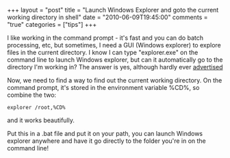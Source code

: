 +++
layout = "post"
title = "Launch Windows Explorer and goto the current working directory in shell"
date = "2010-06-09T19:45:00"
comments = "true"
categories = ["tips"]
+++

I like working in the command prompt - it's fast and you can do batch processing, etc, but sometimes, I need a GUI (Windows explorer) to explore files in the current directory. I know I can type "explorer.exe" on the command line to launch Windows explorer, but can it automatically go to the directory I'm working in? The answer is yes, although hardly ever [advertised](http://support.microsoft.com/kb/314853")

Now, we need to find a way to find out the current working directory. On the command prompt, it's stored in the environment variable %CD%, so combine the two:

```
explorer /root,%CD%
```

and it works beautifully.

Put this in a .bat file and put it on your path, you can launch Windows explorer anywhere and have it go directly to the folder you're in on the command line!
